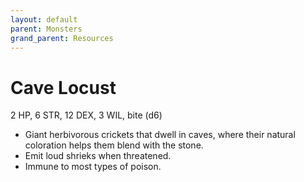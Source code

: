```yaml
---
layout: default
parent: Monsters
grand_parent: Resources
---
```


# Cave Locust

2 HP, 6 STR, 12 DEX, 3 WIL, bite (d6)

- Giant herbivorous crickets that dwell in caves, where their natural coloration helps them blend with the stone.
- Emit loud shrieks when threatened.
- Immune to most types of poison.
